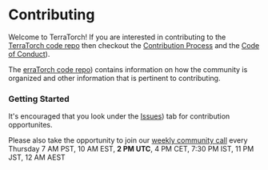 <!--
{% comment %}
Copyright 2018-2024 IBM

Licensed under the Apache License, Version 2.0 (the "License");
you may not use this file except in compliance with the License.
You may obtain a copy of the License at

http://www.apache.org/licenses/LICENSE-2.0

Unless required by applicable law or agreed to in writing, software
distributed under the License is distributed on an "AS IS" BASIS,
WITHOUT WARRANTIES OR CONDITIONS OF ANY KIND, either express or implied.
See the License for the specific language governing permissions and
limitations under the License.
{% endcomment %}
-->

# Contributing

Welcome to TerraTorch! If you are interested in contributing to the [TerraTorch code repo](README.md)
then checkout the [Contribution Process](contribution_process.md) and 
the [Code of Conduct](CODE_OF_CONDUCT.md)). 

The [erraTorch code repo]([https://github.com/IBM/terratorch/blob/main/README.md)) contains information on how the community
is organized and other information that is pertinent to contributing.

### Getting Started

It's encouraged that you look under the [Issues]([https://github.com/IBM/terratorch/issues)) tab for contribution opportunites.

Please also take the opportunity to join our [weekly community call](https://teams.microsoft.com/l/meetup-join/19%3ameeting_MWJhMThhMTMtMjc3MS00YjAyLWI3NTMtYTI0NDQ3NWY3ZGU2%40thread.v2/0?context=%7b%22Tid%22%3a%22fcf67057-50c9-4ad4-98f3-ffca64add9e9%22%2c%22Oid%22%3a%227f7ab87a-680c-4c93-acc5-fbd7ec80823a%22%7d) every Thursday 7 AM PST, 10 AM EST, **2 PM UTC**, 4 PM CET, 7:30 PM IST, 11 PM JST, 12 AM AEST

